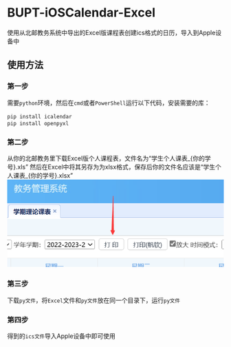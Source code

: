 # BUPT-iOSCalendar-Excel
使用从北邮教务系统中导出的Excel版课程表创建ics格式的日历，导入到Apple设备中

## 使用方法
### 第一步
需要`python`环境，然后在`cmd`或者`PowerShell`运行以下代码，安装需要的库：
```python3
pip install icalendar
pip install openpyxl
```
### 第二步
从你的北邮教务里下载Excel版个人课程表，文件名为“学生个人课表_{你的学号}.xls”
然后在Excel中将其另存为为xlsx格式，保存后你的文件名应该是“学生个人课表_{你的学号}.xlsx”
![Alt text](https://github.com/Guest-Liang/BUPT-iOSCalendar-Excel/blob/main/ScrennShots/GetExcelFile.png)


### 第三步
下载`py文件`，将`Excel`文件和`py文件`放在同一个目录下，运行`py文件`

### 第四步
得到的`ics文件`导入Apple设备中即可使用
